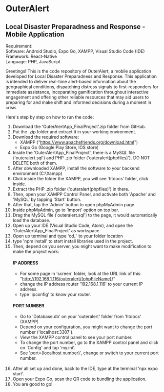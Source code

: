 # OuterAlert
Local Disaster Preparadness and Response - Mobile Application
--------------------------------------------------------------

Requirement: <br>
Software: Android Studio, Expo Go, XAMPP, Visual Studio Code (IDE) <br>
Framework: React-Native <br> 
Language: PHP, JavaScript <br>

Greetings! This is the code repository of OuterAlert, a mobile application developed for Local Disaster
Preparadness and Response. This application is intended to deliver real-time alert-based information about 
the geographical conditions, dispatching distress signals to first-responders for immediate assistance, 
incoparating gamification throughout interactive engagement and offering other reliable resources that 
may aid users to preparing for and make shift and informed decisions during a moment in crisis. 

Here's step by step on how to run the code:
1. Download the 'OuterAlertApp_FinalProject'.zip folder from GitHub. 
2. Put the .zip folder and extract it in your working environment.
3. Download the required software:
   - XAMPP ("https://www.apachefriends.org/download.html")
   - Expo Go (Google Play Store, IOS store)
4. Inside the 'OuterAlertApp_FinalProject', there is a MySQL file ('outeralert.sql') and PHP .zip folder ('outeralert(phpfiles)'). DO NOT DELETE both of them.
5. After downloaded XAMPP, install the software to your backend environment (C:\Xampp)
6. Click inside the folder the XAMPP, you will see 'htdocs' folder, click inside.
7. Extract the PHP .zip folder ('outeralert(phpfiles)') in there.
8. Then, open your XAMPP Control Panel, and activate both 'Apache' and 'MySQL' by tapping 'Start' button.
9. After that, tap the 'Admin' button to open phpMyAdmin page.
10. Inside phpMyAdmin, go to 'import' option on top bar.
11. Drag the MySQL file ('outeralert.sql') to the page, it would automatically load the database.
12. Open up your IDE (Visual Studio Code, Atom), and open the 'OuterAlertApp_FinalProject' as workspace.
13. Open up terminal and type 'cd..' to your folder location
14. type 'npm install' to start install libraries used in the project.
15. Then, depend on you server, you might want to make modification to make the project work:<br>
    #### IP ADDRESS
    - For some page in 'screen' folder, look at the URL link of this: "http://192.168.1.116/outeralert/{phpFileName}/"
    - change the IP address router '192.168.1.116' to your current IP address.
    - type 'ipconfig' to know your router.<br>
    #### PORT NUMBER
    - Go to 'Database.db' on your 'outeralert' folder from 'htdocs' (XAMPP)
    - Depend on your configuration, you might want to change the port number ('localhost:3307').
    - View the XAMPP control panel to see your port number.
    - To change the port number, go to the XAMPP control panel and click on 'Config' and tap 'my.ini'.
    - See 'port={localhost number}', change or switch to your current port number. <br><br>
16. After all set up and done, back to the IDE, type at the terminal 'npx expo start'.
17. Open your Expo Go, scan the QR code to bundling the application.
18. You are good to go!